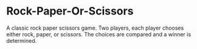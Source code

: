 # Rock-Paper-Or-Scissors
A classic rock paper scissors game. Two players, each player chooses either rock, paper, or scissors. The choices are compared and  a winner is determined. 